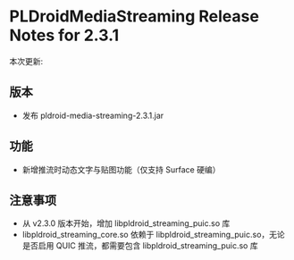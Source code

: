 # PLDroidMediaStreaming Release Notes for 2.3.1

本次更新:

## 版本

- 发布 pldroid-media-streaming-2.3.1.jar

## 功能

- 新增推流时动态文字与贴图功能（仅支持 Surface 硬编）

## 注意事项

- 从 v2.3.0 版本开始，增加 libpldroid_streaming_puic.so 库
- libpldroid_streaming_core.so 依赖于 libpldroid_streaming_puic.so，无论是否启用 QUIC 推流，都需要包含 libpldroid_streaming_puic.so 库